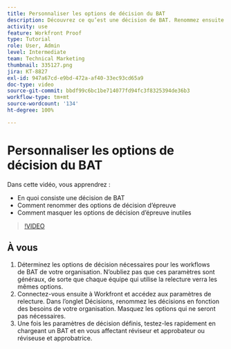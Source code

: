 ```yaml
---
title: Personnaliser les options de décision du BAT
description: Découvrez ce qu’est une décision de BAT. Renommez ensuite les options de décision d’épreuve et masquez les options inutiles dans les configurations du système de relecture.
activity: use
feature: Workfront Proof
type: Tutorial
role: User, Admin
level: Intermediate
team: Technical Marketing
thumbnail: 335127.png
jira: KT-8827
exl-id: 947a67cd-e9bd-472a-af40-33ec93cd65a9
doc-type: video
source-git-commit: bbdf99c6bc1be714077fd94fc3f8325394de36b3
workflow-type: tm+mt
source-wordcount: '134'
ht-degree: 100%

---
```


# Personnaliser les options de décision du BAT

Dans cette vidéo, vous apprendrez :

* En quoi consiste une décision de BAT
* Comment renommer des options de décision d’épreuve
* Comment masquer les options de décision d’épreuve inutiles

>[!VIDEO](https://video.tv.adobe.com/v/3444651/?quality=12&learn=on&enablevpops=1&captions=fre_fr)

## À vous

1. Déterminez les options de décision nécessaires pour les workflows de BAT de votre organisation. N’oubliez pas que ces paramètres sont généraux, de sorte que chaque équipe qui utilise la relecture verra les mêmes options.
1. Connectez-vous ensuite à Workfront et accédez aux paramètres de relecture. Dans l’onglet Décisions, renommez les décisions en fonction des besoins de votre organisation. Masquez les options qui ne seront pas nécessaires.
1. Une fois les paramètres de décision définis, testez-les rapidement en chargeant un BAT et en vous affectant réviseur et approbateur ou réviseuse et approbatrice.


<!--
Lean More URLs
-->
